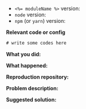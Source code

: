 <!--
Thanks for your interest in the project. I appreciate bugs filed and PRs submitted!
Please make sure that you are familiar with and follow the Code of Conduct for
this project (found in the code_of_conduct.md file).

Please fill out this template with all the relevant information so we can
understand what's going on and fix the issue.

I'll probably ask you to submit the fix (after giving some direction). If you've
never done that before, that's great! Check this free short video tutorial to
learn how: http://kcd.im/pull-request
-->

-   `<%= moduleName %>` version:
-   `node` version:
-   `npm` (or `yarn`) version:

**Relevant code or config**
```js
# write some codes here

```

**What you did:**


**What happened:**
<!-- Please provide the full error message/screenshots/anything -->


**Reproduction repository:**
<!--
If possible, please create a repository that reproduces the issue with the
minimal amount of code possible.
-->


**Problem description:**


**Suggested solution:**
